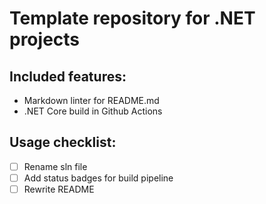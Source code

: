 # Template repository for .NET projects

## Included features:
- Markdown linter for README.md
- .NET Core build in Github Actions


## Usage checklist: 
- [ ] Rename sln file
- [ ] Add status badges for build pipeline
- [ ] Rewrite README
